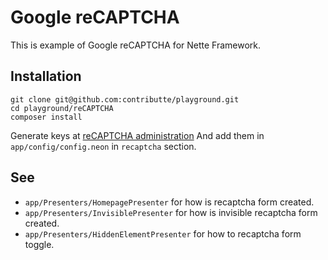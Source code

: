 # Google reCAPTCHA

This is example of Google reCAPTCHA for Nette Framework.

## Installation

```
git clone git@github.com:contributte/playground.git
cd playground/reCAPTCHA
composer install
```

Generate keys at [reCAPTCHA administration](https://www.google.com/recaptcha/admin#list)
And add them in `app/config/config.neon` in `recaptcha` section.

## See

- `app/Presenters/HomepagePresenter` for how is recaptcha form created.
- `app/Presenters/InvisiblePresenter` for how is invisible recaptcha form created.
- `app/Presenters/HiddenElementPresenter` for how to recaptcha form toggle.
